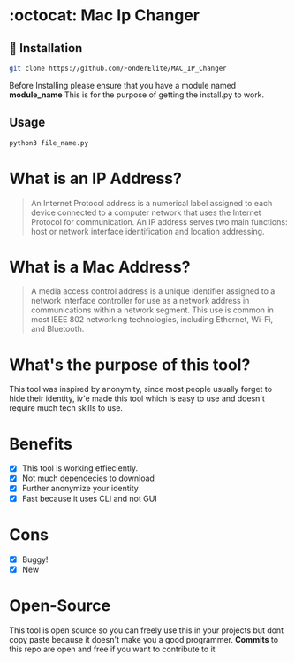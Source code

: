 # :octocat: Mac Ip Changer
## 🔧 Installation
```bash
git clone https://github.com/FonderElite/MAC_IP_Changer
```
Before Installing please ensure that you have a module named **module_name**
This is for the purpose of getting the install.py to work.

## Usage
```py
python3 file_name.py
```

 # What is an IP Address?
 > An Internet Protocol address is a numerical label assigned to each device connected to a computer network that uses the Internet Protocol for communication. An IP address serves two main functions: host or network interface identification and location addressing. 
 
 # What is a Mac Address?
 > A media access control address is a unique identifier assigned to a network interface controller for use as a network address in communications within a network segment. This use is common in most IEEE 802 networking technologies, including Ethernet, Wi-Fi, and Bluetooth.
 
 # What's the purpose of this tool?
 This tool was inspired by anonymity, since most people usually forget to hide their identity, iv'e made this
 tool which is easy to use and doesn't require much tech skills to use.
 
 # Benefits
- [x] This tool is working effieciently.
- [x] Not much dependecies to download
- [x] Further anonymize your identity 
- [x] Fast because it uses CLI and not GUI

# Cons
- [x] Buggy!
- [x] New

# Open-Source
This tool is open source so you can freely use this in your projects but dont copy paste because
it doesn't make you a good programmer.
**Commits** to this repo are open and free if you want to contribute to it





